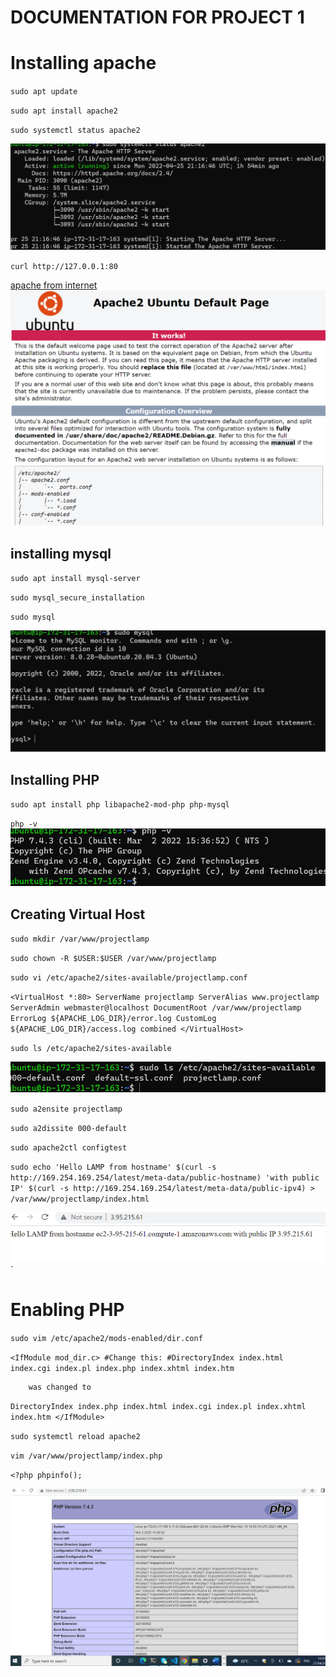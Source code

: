 # DOCUMENTATION FOR PROJECT 1
# Installing apache
`sudo apt update`

`sudo apt install apache2`

`sudo systemctl status apache2`

![apachestatus](./images/Apachestatus.PNG)
    
 `curl http://127.0.0.1:80`

[apache from internet](https://3.95.215.61:80)
![apacheinternet](./images/ApacheDefaultpage.PNG)

## installing mysql
 `sudo apt install mysql-server`

`sudo mysql_secure_installation`

`sudo mysql`

![mysql console](./images/mysqlconsole.PNG)

## Installing PHP

`sudo apt install php libapache2-mod-php php-mysql`


`php -v`
![PHP COMPLETE](./images/PHPversion.PNG)

## Creating Virtual Host
`sudo mkdir /var/www/projectlamp`

`sudo chown -R $USER:$USER /var/www/projectlamp`

`sudo vi /etc/apache2/sites-available/projectlamp.conf`

`<VirtualHost *:80>
    ServerName projectlamp
    ServerAlias www.projectlamp 
    ServerAdmin webmaster@localhost
    DocumentRoot /var/www/projectlamp
    ErrorLog ${APACHE_LOG_DIR}/error.log
    CustomLog ${APACHE_LOG_DIR}/access.log combined
</VirtualHost>`

`sudo ls /etc/apache2/sites-available`

![VirtualHostConfig](./images/Projectlampconfiguration.PNG)

`sudo a2ensite projectlamp`

`sudo a2dissite 000-default`

`sudo apache2ctl configtest`

`sudo echo 'Hello LAMP from hostname' $(curl -s http://169.254.169.254/latest/meta-data/public-hostname) 'with public IP' $(curl -s http://169.254.169.254/latest/meta-data/public-ipv4) > /var/www/projectlamp/index.html`

![](./images/ApacheVirtualhost.PNG)`

# Enabling PHP

`sudo vim /etc/apache2/mods-enabled/dir.conf`


`<IfModule mod_dir.c>
        #Change this:
        #DirectoryIndex index.html index.cgi index.pl index.php index.xhtml index.htm` 
        
        was changed to
`DirectoryIndex index.php index.html index.cgi index.pl index.xhtml index.htm
</IfModule>`

`sudo systemctl reload apache2`

`vim /var/www/projectlamp/index.php`

`<?php
phpinfo();`

![PHP Enabled](./images/PHPEnabled.PNG)

